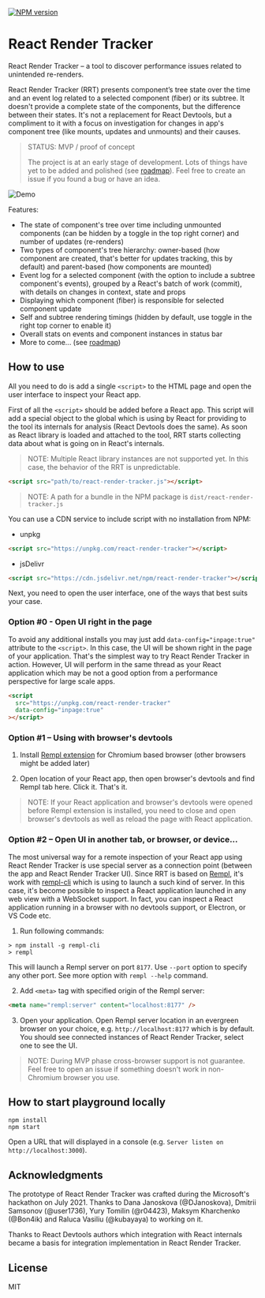 [![NPM version](https://img.shields.io/npm/v/react-render-tracker.svg)](https://www.npmjs.com/package/react-render-tracker)

# React Render Tracker

React Render Tracker – a tool to discover performance issues related to unintended re-renders.

React Render Tracker (RRT) presents component’s tree state over the time and an event log related to a selected component (fiber) or its subtree. It doesn't provide a complete state of the components, but the difference between their states. It's not a replacement for React Devtools, but a compliment to it with a focus on investigation for changes in app's component tree (like mounts, updates and unmounts) and their causes.

> STATUS: MVP / proof of concept
>
> The project is at an early stage of development. Lots of things have yet to be added and polished (see [roadmap](https://github.com/lahmatiy/react-render-tracker/issues/6)). Feel free to create an issue if you found a bug or have an idea.

![Demo](https://user-images.githubusercontent.com/270491/132439005-2525b8a6-c9f4-4171-b37a-39b0f3ed666c.png)

Features:

- The state of component's tree over time including unmounted components (can be hidden by a toggle in the top right corner) and number of updates (re-renders)
- Two types of component's tree hierarchy: owner-based (how component are created, that's better for updates tracking, this by default) and parent-based (how components are mounted)
- Event log for a selected component (with the option to include a subtree component's events), grouped by a React's batch of work (commit), with details on changes in context, state and props
- Displaying which component (fiber) is responsible for selected component update
- Self and subtree rendering timings (hidden by default, use toggle in the right top corner to enable it)
- Overall stats on events and component instances in status bar
- More to come... (see [roadmap](https://github.com/lahmatiy/react-render-tracker/issues/6))

## How to use

All you need to do is add a single `<script>` to the HTML page and open the user interface to inspect your React app.

First of all the `<script>` should be added before a React app. This script will add a special object to the global which is using by React for providing to the tool its internals for analysis (React Devtools does the same). As soon as React library is loaded and attached to the tool, RRT starts collecting data about what is going on in React's internals.

> NOTE: Multiple React library instances are not supported yet. In this case, the behavior of the RRT is unpredictable.

```html
<script src="path/to/react-render-tracker.js"></script>
```

> NOTE: A path for a bundle in the NPM package is `dist/react-render-tracker.js`

You can use a CDN service to include script with no installation from NPM:

- unpkg

```html
<script src="https://unpkg.com/react-render-tracker"></script>
```

- jsDelivr

```html
<script src="https://cdn.jsdelivr.net/npm/react-render-tracker"></script>
```

Next, you need to open the user interface, one of the ways that best suits your case.

### Option #0 - Open UI right in the page

To avoid any additional installs you may just add `data-config="inpage:true"` attribute to the `<script>`. In this case, the UI will be shown right in the page of your application. That's the simplest way to try React Render Tracker in action. However, UI will perform in the same thread as your React application which may be not a good option from a performance perspective for large scale apps.

```html
<script
  src="https://unpkg.com/react-render-tracker"
  data-config="inpage:true"
></script>
```

### Option #1 – Using with browser's devtools

1. Install [Rempl extension](https://chrome.google.com/webstore/detail/rempl/hcikjlholajopgbgfmmlbmifdfbkijdj) for Chromium based browser (other browsers might be added later)

2. Open location of your React app, then open browser's devtools and find Rempl tab here. Click it. That's it.

> NOTE: If your React application and browser's devtools were opened before Rempl extension is installed, you need to close and open browser's devtools as well as reload the page with React application.

### Option #2 – Open UI in another tab, or browser, or device...

The most universal way for a remote inspection of your React app using React Render Tracker is use special server as a connection point (between the app and React Render Tracker UI). Since RRT is based on [Rempl](https://github.com/rempl/rempl), it's work with [rempl-cli](https://github.com/rempl/rempl-cli) which is using to launch a such kind of server. In this case, it's become possible to inspect a React application launched in any web view with a WebSocket support. In fact, you can inspect a React application running in a browser with no devtools support, or Electron, or VS Code etc.

1. Run following commands:

```
> npm install -g rempl-cli
> rempl
```

This will launch a Rempl server on port `8177`. Use `--port` option to specify any other port. See more option with `rempl --help` command.

2. Add `<meta>` tag with specified origin of the Rempl server:

```html
<meta name="rempl:server" content="localhost:8177" />
```

3. Open your application. Open Rempl server location in an evergreen browser on your choice, e.g. `http://localhost:8177` which is by default. You should see connected instances of React Render Tracker, select one to see the UI.

> NOTE: During MVP phase cross-browser support is not guarantee. Feel free to open an issue if something doesn't work in non-Chromium browser you use.

## How to start playground locally

```
npm install
npm start
```

Open a URL that will displayed in a console (e.g. `Server listen on http://localhost:3000`).

## Acknowledgments

The prototype of React Render Tracker was crafted during the Microsoft's hackathon on July 2021. Thanks to Dana Janoskova (@DJanoskova), Dmitrii Samsonov (@user1736), Yury Tomilin (@r04423), Maksym Kharchenko (@Bon4ik) and Raluca Vasiliu (@kubayaya) to working on it.

Thanks to React Devtools authors which integration with React internals became a basis for integration implementation in React Render Tracker.

## License

MIT
